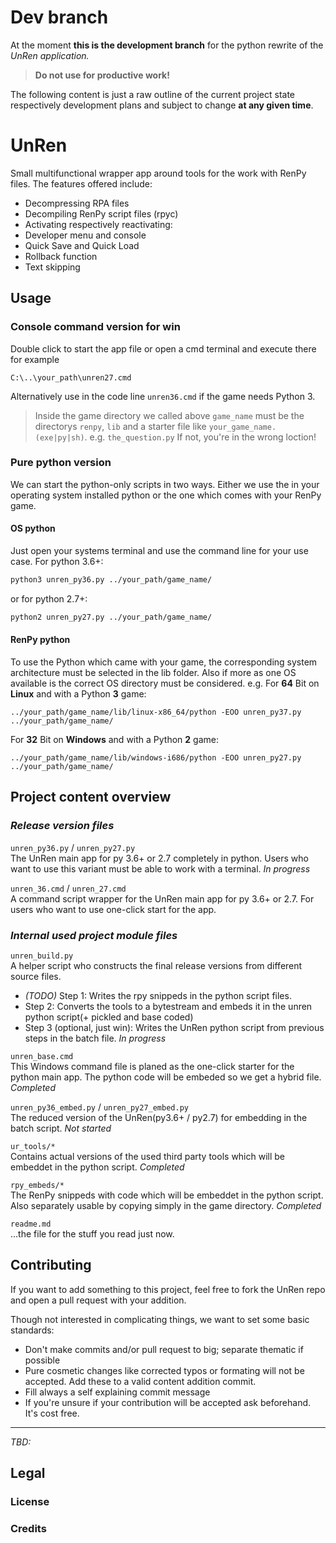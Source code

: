 # Dev branch
At the moment **this is the development branch** for the python rewrite of the
_UnRen application._
> **Do not use for productive work!**

The following content is just a raw outline of the current project state respectively
development plans and subject to change **at any given time**.

<!-- madeddy: This line and above is to be removed on dev completion -->

# UnRen
Small multifunctional wrapper app around tools for the work with RenPy files.
The features offered include:
- Decompressing RPA files
- Decompiling RenPy script files (rpyc)
- Activating respectively reactivating:
 - Developer menu and console
 - Quick Save and Quick Load
 - Rollback function
 - Text skipping


## Usage
### Console command version for win
Double click to start the app file or open a cmd terminal and execute there for example
```batch
C:\..\your_path\unren27.cmd
```
Alternatively use in the code line `unren36.cmd` if the game needs Python 3.

> Inside the game directory we called above `game_name` must be the directorys
`renpy`, `lib` and a starter file like `your_game_name.(exe|py|sh)`.
e.g. `the_question.py`
If not, you're in the wrong loction!

### Pure python version
We can start the python-only scripts in two ways. Either we use the in your operating
system installed python or the one which comes with your RenPy game.

#### OS python
Just open your systems terminal and use the command line for your use case.
For python 3.6+:
```sh
python3 unren_py36.py ../your_path/game_name/
```
or for python 2.7+:
```sh
python2 unren_py27.py ../your_path/game_name/
```

#### RenPy python
To use the Python which came with your game, the corresponding system architecture
must be selected in the lib folder. Also if more as one OS available is the correct
OS directory must be considered.
e.g.
For **64** Bit on **Linux** and with a Python **3** game:
```
../your_path/game_name/lib/linux-x86_64/python -EOO unren_py37.py ../your_path/game_name/
```
For **32** Bit on **Windows** and with a Python **2** game:
```
../your_path/game_name/lib/windows-i686/python -EOO unren_py27.py ../your_path/game_name/
```


## Project content overview
### _Release version files_
`unren_py36.py` / `unren_py27.py`  
The UnRen main app for py 3.6+ or 2.7 completely in python. Users who want to use
this variant must be able to work with a terminal.
_In progress_

`unren_36.cmd` / `unren_27.cmd`  
A command script wrapper for the UnRen main app for py 3.6+ or 2.7. For users who
want to use one-click start for the app.

### _Internal used project module files_ 

`unren_build.py`  
A helper script who constructs the final release versions from different source
files.
- _(TODO)_ Step 1: Writes the rpy snippeds in the python script files.
- Step 2: Converts the tools to a bytestream and embeds it in the unren python
script(+ pickled and base coded)
- Step 3 (optional, just win): Writes the UnRen python script from previous steps
in the batch file. 
_In progress_

`unren_base.cmd`  
This Windows command file is planed as the one-click starter for the python main
app. The python code will be embeded so we get a hybrid file.
_Completed_

`unren_py36_embed.py` / `unren_py27_embed.py`  
The reduced version of the UnRen(py3.6+ / py2.7) for embedding in the batch
script.
_Not started_

`ur_tools/*`  
Contains actual versions of the used third party tools which will be embeddet in
the python script.
_Completed_

`rpy_embeds/*`  
The RenPy snippeds with code which will be embeddet in the python script. Also
separately usable by copying simply in the game directory.
_Completed_

`readme.md`  
...the file for the stuff you read just now.

## Contributing
If you want to add something to this project, feel free to fork the UnRen repo
and open a pull request with your addition.

Though not interested in complicating things, we want to set some basic standards:
- Don't make commits and/or pull request to big; separate thematic if possible
- Pure cosmetic changes like corrected typos or formating will not be accepted.
Add these to a valid content addition commit.
- Fill always a self explaining commit message
- If you're unsure if your contribution will be accepted ask beforehand. It's cost
free.



---
_TBD:_
## Legal
### License

### Credits 
